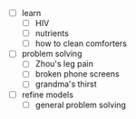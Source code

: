 - [ ] learn
    - [ ] HIV
    - [ ] nutrients
    - [ ] how to clean comforters
- [ ] problem solving
    - [ ] Zhou's leg pain
    - [ ] broken phone screens
    - [ ] grandma's thirst
- [ ] refine models
    - [ ] general problem solving